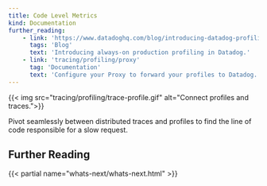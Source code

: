 ```yaml
---
title: Code Level Metrics
kind: Documentation
further_reading:
    - link: 'https://www.datadoghq.com/blog/introducing-datadog-profiling/'
      tags: 'Blog'
      text: 'Introducing always-on production profiling in Datadog.'
    - link: 'tracing/profiling/proxy'
      tag: 'Documentation'
      text: 'Configure your Proxy to forward your profiles to Datadog.'
---
```


{{< img src="tracing/profiling/trace-profile.gif" alt="Connect profiles and traces.">}}


Pivot seamlessly between distributed traces and profiles to find the line of code responsible for a slow request.


## Further Reading

{{< partial name="whats-next/whats-next.html" >}}
